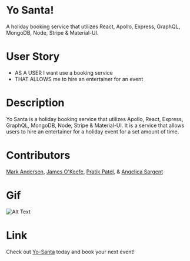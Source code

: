 # Yo Santa!

A holiday booking service that utilizes React, Apollo, Express, GraphQL, MongoDB, Node, Stripe & Material-UI.

# User Story

- AS A USER I want use a booking service 
- THAT ALLOWS me to hire an entertainer for an event

# Description

Yo Santa is a holiday booking service that utilizes Apollo, React, Express, GraphQL, MongoDB, Node, Stripe & Material-UI. It is a service that allows users to hire an entertainer for a holiday event for a set amount of time.

# Contributors

[Mark Andersen](https://github.com/MarkAndersen), [James O'Keefe](https://github.com/j-okeefe), [Pratik Patel](https://github.com/PratikPatel-Code), & [Angelica Sargent](https://github.com/agraysargent)

# Gif
![Alt Text](images/../client/src/images/yo-santa-gif.gif)

# Link

Check out [Yo-Santa]() today and book your next event!


